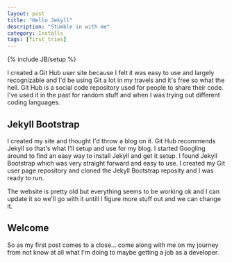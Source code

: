 ```yaml
---
layout: post
title: "Hello Jekyll"
description: "Stumble in with me"
category: Installs
tags: [first_tries]
---
```

{% include JB/setup %}

I created a Git Hub user site because I felt it was easy to use and largely recognizable and I'd be using Git a lot in my travels and it's free so what the hell. Git Hub is a social code repository used for people to share their code. I've used it in the past for random stuff and when I was trying out different coding languages.

## Jekyll Bootstrap

I created my site and thought I'd throw a blog on it. Git Hub recommends Jekyll so that's what I'll setup and use for my blog. I started Googling around to find an easy way to install Jekyll and get it setup. I found <a hrref="http://jekyllbootstrap.com/">Jekyll Bootstrap</a> which was very straight forward and easy to use. I created my Git user page repository and cloned the Jekyll Bootstrap reposity and I was ready to run. 

The website is pretty old but everything seems to be working ok and I can update it so we'll go with it untill I figure more stuff out and we can change it.

## Welcome

So as my first post comes to a close... come along with me on my journey from not know at all what I'm doing to maybe getting a job as a developer.